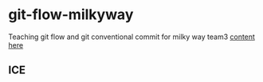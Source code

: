# git-flow-milkyway
Teaching git flow and git conventional commit for milky way team3 [content here](https://github.com/boytur/git-flow-milkyway/wiki)

## ICE